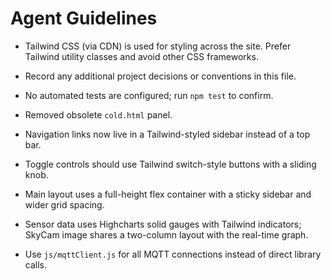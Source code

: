 # Agent Guidelines

- Tailwind CSS (via CDN) is used for styling across the site. Prefer Tailwind utility classes and avoid other CSS frameworks.
- Record any additional project decisions or conventions in this file.
- No automated tests are configured; run `npm test` to confirm.
- Removed obsolete `cold.html` panel.
- Navigation links now live in a Tailwind-styled sidebar instead of a top bar.
- Toggle controls should use Tailwind switch-style buttons with a sliding knob.
- Main layout uses a full-height flex container with a sticky sidebar and wider grid spacing.

- Sensor data uses Highcharts solid gauges with Tailwind indicators; SkyCam image shares a two-column layout with the real-time graph.

- Use `js/mqttClient.js` for all MQTT connections instead of direct library calls.
